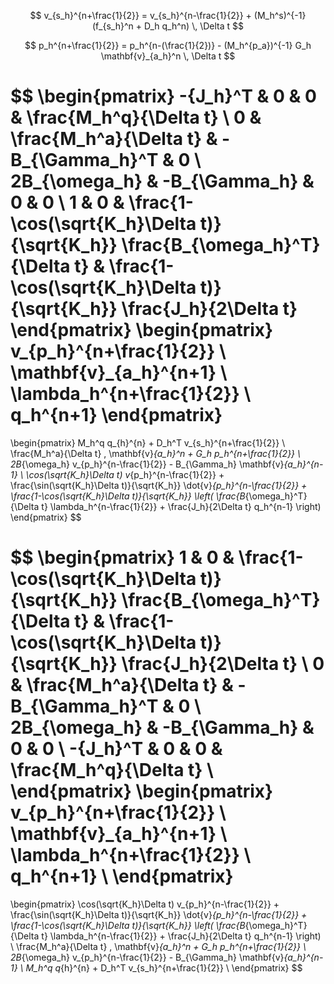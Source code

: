 


$$
v_{s_h}^{n+\frac{1}{2}} = v_{s_h}^{n-\frac{1}{2}} + (M_h^s)^{-1} (f_{s_h}^n + D_h q_h^n) \, \Delta t 
$$

$$
p_h^{n+\frac{1}{2}} = p_h^{n-(\frac{1}{2})} - (M_h^{p_a})^{-1} G_h \mathbf{v}_{a_h}^n \, \Delta t
$$


$$
\begin{pmatrix}
    -{J_h}^T & 0 & 0 & \frac{M_h^q}{\Delta t} \\
    0 & \frac{M_h^a}{\Delta t} & -B_{\Gamma_h}^T & 0 \\
    2B_{\omega_h} & -B_{\Gamma_h} & 0 & 0 \\
    1 & 0 & \frac{1-\cos(\sqrt{K_h}\Delta t)}{\sqrt{K_h}} \frac{B_{\omega_h}^T}{\Delta t}  &  \frac{1-\cos(\sqrt{K_h}\Delta t)}{\sqrt{K_h}} \frac{J_h}{2\Delta t}
\end{pmatrix}
\begin{pmatrix}
    v_{p_h}^{n+\frac{1}{2}} \\
    \mathbf{v}_{a_h}^{n+1} \\
    \lambda_h^{n+\frac{1}{2}} \\
    q_h^{n+1}
\end{pmatrix}
=
\begin{pmatrix}
    M_h^q q_{h}^{n} + D_h^T v_{s_h}^{n+\frac{1}{2}} \\
    \frac{M_h^a}{\Delta t} \, \mathbf{v}_{a_h}^n + G_h p_h^{n+\frac{1}{2}} \\
    2B_{\omega_h} v_{p_h}^{n-\frac{1}{2}} - B_{\Gamma_h} \mathbf{v}_{a_h}^{n-1}  \\
    \cos(\sqrt{K_h}\Delta t) v_{p_h}^{n-\frac{1}{2}} + \frac{\sin(\sqrt{K_h}\Delta t)}{\sqrt{K_h}} \dot{v}_{p_h}^{n-\frac{1}{2}} +
    \frac{1-\cos(\sqrt{K_h}\Delta t)}{\sqrt{K_h}} \left(
        \frac{B_{\omega_h}^T}{\Delta t} \lambda_h^{n-\frac{1}{2}} 
        + 
        \frac{J_h}{2\Delta t} q_h^{n-1} 
    \right)
\end{pmatrix}
$$



$$
\begin{pmatrix}
    1 & 0 & \frac{1-\cos(\sqrt{K_h}\Delta t)}{\sqrt{K_h}} \frac{B_{\omega_h}^T}{\Delta t}  &  \frac{1-\cos(\sqrt{K_h}\Delta t)}{\sqrt{K_h}} \frac{J_h}{2\Delta t} \\
    0 & \frac{M_h^a}{\Delta t} & -B_{\Gamma_h}^T & 0 \\
    2B_{\omega_h} & -B_{\Gamma_h} & 0 & 0 \\
    -{J_h}^T & 0 & 0 & \frac{M_h^q}{\Delta t} \\
\end{pmatrix}
\begin{pmatrix}
    v_{p_h}^{n+\frac{1}{2}} \\
    \mathbf{v}_{a_h}^{n+1} \\
    \lambda_h^{n+\frac{1}{2}} \\
    q_h^{n+1} \\
\end{pmatrix}
=
\begin{pmatrix}
    \cos(\sqrt{K_h}\Delta t) v_{p_h}^{n-\frac{1}{2}} + \frac{\sin(\sqrt{K_h}\Delta t)}{\sqrt{K_h}} \dot{v}_{p_h}^{n-\frac{1}{2}} +
    \frac{1-\cos(\sqrt{K_h}\Delta t)}{\sqrt{K_h}} \left(
        \frac{B_{\omega_h}^T}{\Delta t} \lambda_h^{n-\frac{1}{2}} 
        + 
        \frac{J_h}{2\Delta t} q_h^{n-1} 
    \right) \\
    \frac{M_h^a}{\Delta t} \, \mathbf{v}_{a_h}^n + G_h p_h^{n+\frac{1}{2}} \\
    2B_{\omega_h} v_{p_h}^{n-\frac{1}{2}} - B_{\Gamma_h} \mathbf{v}_{a_h}^{n-1} \\
    M_h^q q_{h}^{n} + D_h^T v_{s_h}^{n+\frac{1}{2}} \\
\end{pmatrix}
$$